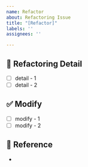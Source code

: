 ```yaml
---
name: Refactor
about: Refactoring Issue
title: "[Refactor]"
labels: ''
assignees: ''

---
```


## 💎 Refactoring Detail

- [ ] detail - 1
- [ ] detail - 2

## ✅ Modify

- [ ] modify - 1
- [ ] modify - 2

## 📖 Reference

-
